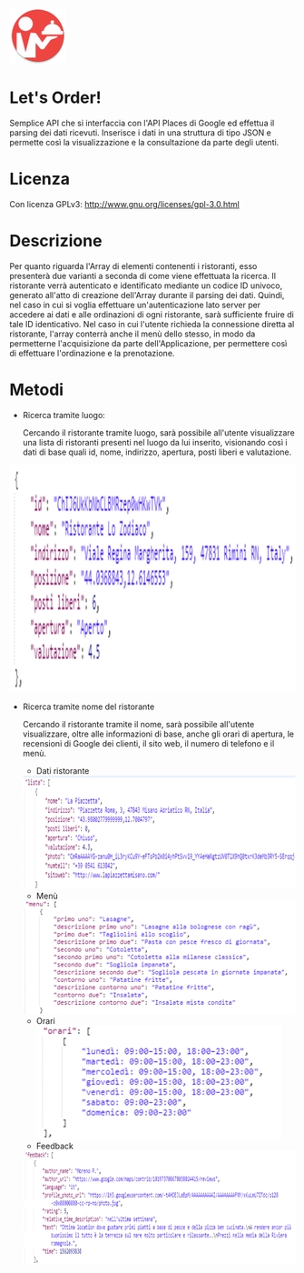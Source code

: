 <a><img src='https://raw.githubusercontent.com/andreadeluna/ProgettoPDGT/master/img/icona.png' alt='icon' height='100'/></a>

# Let's Order!
Semplice API che si interfaccia con l'API Places di Google ed effettua il parsing dei dati ricevuti. Inserisce i dati in una struttura di tipo JSON e permette così la visualizzazione e la consultazione da parte degli utenti.

# Licenza
Con licenza GPLv3: http://www.gnu.org/licenses/gpl-3.0.html

# Descrizione
Per quanto riguarda l'Array di elementi contenenti i ristoranti, esso presenterà due varianti a seconda di come viene effettuata la ricerca. Il ristorante verrà autenticato e identificato mediante un codice ID univoco, generato all'atto di creazione dell'Array durante il parsing dei dati. Quindi, nel caso in cui si voglia effettuare un'autenticazione lato server per accedere ai dati e alle ordinazioni di ogni ristorante, sarà sufficiente fruire di tale ID identicativo.
Nel caso in cui l'utente richieda la connessione diretta al ristorante, l'array conterrà anche il menù dello stesso, in modo da permetterne l'acquisizione da parte dell'Applicazione, per permettere così di effettuare l'ordinazione e la prenotazione.

# Metodi
- Ricerca tramite luogo:

    Cercando il ristorante tramite luogo, sarà possibile all'utente visualizzare una lista di ristoranti presenti nel luogo da lui inserito, visionando così i dati di base quali id, nome, indirizzo, apertura, posti liberi e valutazione.

<div align="center"><a><img src='https://raw.githubusercontent.com/andreadeluna/ProgettoPDGT/master/img/array_luogo.png' height='400' alt='icon'/></a></div>

- Ricerca tramite nome del ristorante

    Cercando il ristorante tramite il nome, sarà possibile all'utente visualizzare, oltre alle informazioni di base, anche gli orari di apertura, le recensioni di Google dei clienti, il sito web, il numero di telefono e il menù.

    * Dati ristorante

    <div align="center"><a><img src='https://raw.githubusercontent.com/andreadeluna/ProgettoPDGT/master/img/dati_ristorante.png' height='200' alt='icon'/></a></div>


    * Menù

    <div align="center"><a><img src='https://raw.githubusercontent.com/andreadeluna/ProgettoPDGT/master/img/menu_ristorante.png' height='200' alt='icon'/></a></div>


    * Orari

    <div align="center"><a><img src='https://raw.githubusercontent.com/andreadeluna/ProgettoPDGT/master/img/orari_ristorante.png' height='200' alt='icon'/></a></div>


    * Feedback

    <div align="center"><a><img src='https://raw.githubusercontent.com/andreadeluna/ProgettoPDGT/master/img/recensioni_ristorante.png' height='200' alt='icon'/></a></div>

